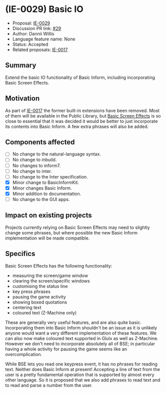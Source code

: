 # (IE-0029) Basic IO

* Proposal: [IE-0029](0029-basic-io.md)
* Discussion PR link: [#29](https://github.com/ganelson/inform-evolution/pull/29)
* Author: Dannii Willis
* Language feature name: None
* Status: Accepted
* Related proposals: [IE-0017](0017-apps-and-extensions.md)

## Summary

Extend the basic IO functionality of Basic Inform, including incorporating
Basic Screen Effects.

## Motivation

As part of [IE-0017](0017-apps-and-extensions.md) the former built-in extensions
have been removed. Most of them will be available in the Public Library, but
[Basic Screen Effects](https://github.com/ganelson/inform/blob/r10.1/inform7/Internal/Extensions/Emily%20Short/Basic%20Screen%20Effects.i7x)
is so close to essential that it was decided it would be better to just incorporate
its contents into Basic Inform. A few extra phrases will also be added.

## Components affected

- [ ] No change to the natural-language syntax.
- [ ] No change to inbuild.
- [ ] No changes to inform7.
- [ ] No change to inter.
- [ ] No change to the Inter specification.
- [x] Minor change to BasicInformKit.
- [x] Minor changes Basic Inform.
- [x] Minor addition to documentation.
- [ ] No change to the GUI apps.

## Impact on existing projects

Projects currently relying on Basic Screen Effects may need to slightly change
some phrases, but where possible the new Basic Inform implementation will be made
compatible.

## Specifics

Basic Screen Effects has the following functionality:

- measuring the screen/game window
- clearing the screen/specific windows
- customising the status line
- key press phrases
- pausing the game activity
- showing boxed quotations
- centering text
- coloured text (Z-Machine only)

These are generally very useful features, and are also quite basic. Incorporating
them into Basic Inform shouldn't be an issue as it is unlikely anyone would want
a very different implementation of these features. We can also now make coloured
text supported in Glulx as well as Z-Machine. However we don't need to incorporate
absolutely all of BSE; in particular having a whole activity for pausing the game
seems like an overcomplication.

While BSE lets you read one keypress event, it has no phrases for reading text.
Neither does Basic Inform at present! Accepting a line of text from the user is
a pretty fundamental operation that is supported by almost every other language.
So it is proposed that we also add phrases to read text and to read and parse a
number from the user.
